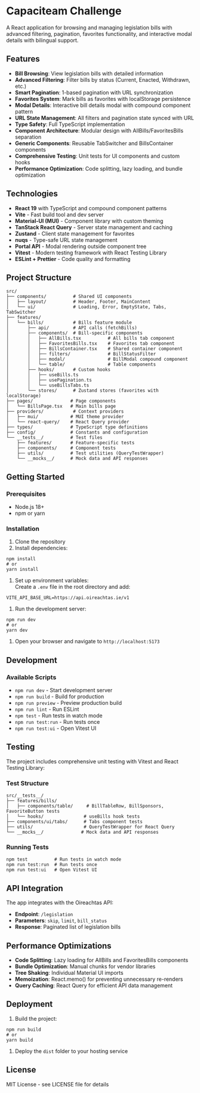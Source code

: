 # Capaciteam Challenge

A React application for browsing and managing legislation bills with advanced filtering, pagination, favorites functionality, and interactive modal details with bilingual support.

## Features

- **Bill Browsing**: View legislation bills with detailed information
- **Advanced Filtering**: Filter bills by status (Current, Enacted, Withdrawn, etc.)
- **Smart Pagination**: 1-based pagination with URL synchronization
- **Favorites System**: Mark bills as favorites with localStorage persistence
- **Modal Details**: Interactive bill details modal with compound component pattern
- **URL State Management**: All filters and pagination state synced with URL
- **Type Safety**: Full TypeScript implementation
- **Component Architecture**: Modular design with AllBills/FavoritesBills separation
- **Generic Components**: Reusable TabSwitcher and BillsContainer components
- **Comprehensive Testing**: Unit tests for UI components and custom hooks
- **Performance Optimization**: Code splitting, lazy loading, and bundle optimization

## Technologies

- **React 19** with TypeScript and compound component patterns
- **Vite** - Fast build tool and dev server
- **Material-UI (MUI)** - Component library with custom theming
- **TanStack React Query** - Server state management and caching
- **Zustand** - Client state management for favorites
- **nuqs** - Type-safe URL state management
- **Portal API** - Modal rendering outside component tree
- **Vitest** - Modern testing framework with React Testing Library
- **ESLint + Prettier** - Code quality and formatting

## Project Structure

```
src/
├── components/          # Shared UI components
│   ├── layout/          # Header, Footer, MainContent
│   └── ui/              # Loading, Error, EmptyState, Tabs, TabSwitcher
├── features/
│   └── bills/           # Bills feature module
│       ├── api/         # API calls (fetchBills)
│       ├── components/  # Bill-specific components
│       │   ├── AllBills.tsx          # All bills tab component
│       │   ├── FavoritesBills.tsx    # Favorites tab component
│       │   ├── BillsContainer.tsx    # Shared container component
│       │   ├── filters/              # BillStatusFilter
│       │   ├── modal/                # BillModal compound component
│       │   └── table/                # Table components
│       ├── hooks/       # Custom hooks
│       │   ├── useBills.ts
│       │   ├── usePagination.ts
│       │   └── useBillsTabs.ts
│       └── stores/      # Zustand stores (favorites with localStorage)
├── pages/              # Page components
│   └── BillsPage.tsx   # Main bills page
├── providers/           # Context providers
│   ├── mui/            # MUI theme provider
│   └── react-query/    # React Query provider
├── types/              # TypeScript type definitions
├── config/             # Constants and configuration
└── __tests__/          # Test files
    ├── features/       # Feature-specific tests
    ├── components/     # Component tests
    ├── utils/          # Test utilities (QueryTestWrapper)
    └── __mocks__/      # Mock data and API responses
```

## Getting Started

### Prerequisites

- Node.js 18+
- npm or yarn

### Installation

1.  Clone the repository
2.  Install dependencies:

```
npm install
# or
yarn install
```

1.  Set up environment variables:  
    Create a `.env` file in the root directory and add:

```
VITE_API_BASE_URL=https://api.oireachtas.ie/v1
```

1.  Run the development server:

```
npm run dev
# or
yarn dev
```

1.  Open your browser and navigate to `http://localhost:5173`

## Development

### Available Scripts

- `npm run dev` - Start development server
- `npm run build` - Build for production
- `npm run preview` - Preview production build
- `npm run lint` - Run ESLint
- `npm test` - Run tests in watch mode
- `npm run test:run` - Run tests once
- `npm run test:ui` - Open Vitest UI

## Testing

The project includes comprehensive unit testing with Vitest and React Testing Library:

### Test Structure

```
src/__tests__/
├── features/bills/
│   ├── components/table/     # BillTableRow, BillSponsors, FavoriteButton tests
│   └── hooks/               # useBills hook tests
├── components/ui/tabs/      # Tabs component tests
├── utils/                   # QueryTestWrapper for React Query
└── __mocks__/              # Mock data and API responses
```

### Running Tests

```
npm test          # Run tests in watch mode
npm run test:run  # Run tests once
npm run test:ui   # Open Vitest UI
```

## API Integration

The app integrates with the Oireachtas API:

- **Endpoint**: `/legislation`
- **Parameters**: `skip`, `limit`, `bill_status`
- **Response**: Paginated list of legislation bills

## Performance Optimizations

- **Code Splitting**: Lazy loading for AllBills and FavoritesBills components
- **Bundle Optimization**: Manual chunks for vendor libraries
- **Tree Shaking**: Individual Material UI imports
- **Memoization**: React.memo() for preventing unnecessary re-renders
- **Query Caching**: React Query for efficient API data management

## Deployment

1.  Build the project:

```
npm run build
# or
yarn build
```

1.  Deploy the `dist` folder to your hosting service

## License

MIT License - see LICENSE file for details
